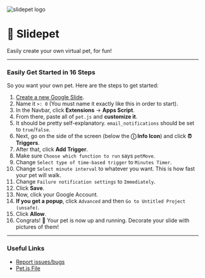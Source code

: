 ![slidepet logo](https://i.imgur.com/GgWkYMF.png)

# 🦊 Slidepet
Easily create your own virtual pet, for fun!

---

### Easily Get Started in 16 Steps

So you want your own pet.
Here are the steps to get started:

1. [Create a new Google Slide](https://slides.new).
2. Name it `>: 0` (You must name it exactly like this in order to start).
3. In the Navbar, click **Extensions** → **Apps Script**.
4. From there, paste all of `pet.js` and **customize it**.
5. It should be pretty self-explanatory. `email_notifications` should be set to `true`/`false`.
6. Next, go on the side of the screen (below the **ⓘ Info Icon**) and click **⏰ Triggers**.
7. After that, click **Add Trigger**.
8. Make sure `Choose which function to run` says `petMove`.
9. Change `Select type of time-based trigger` to `Minutes Timer`.
10. Change `Select minute interval` to whatever you want. This is how fast your pet will walk.
11. Change `Failure notification settings` to `Immediately`.
12. Click **Save**.
13. Now, click your Google Account.
14. **If you get a popup**, click `Advanced` and then `Go to Untitled Project (unsafe)`.
15. Click **Allow**.
16. Congrats! 🎉 Your pet is now up and running. Decorate your slide with pictures of them!

---

### Useful Links

- [Report issues/bugs](https://github.com/cabinfvr/slidepet/issues)
- [Pet.js File](https://raw.githubusercontent.com/cabinfvr/slidepet/refs/heads/main/pet.js)